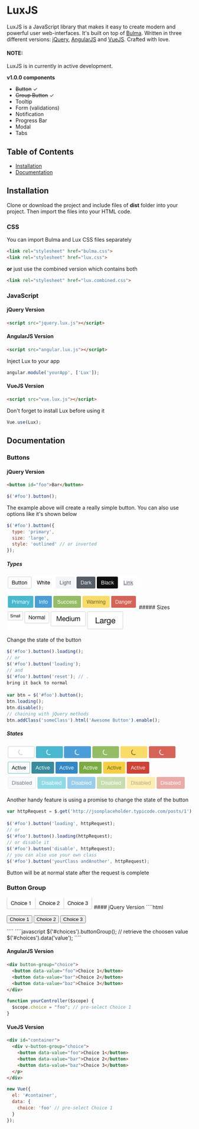 # LuxJS
LuxJS is a JavaScript library that makes it easy to create modern and powerful user web-interfaces. It's built on top of [Bulma](https://github.com/jgthms/bulma). Written in three different versions: [jQuery](https://jquery.com/), [AngularJS](https://angularjs.org/) and [VueJS](http://vuejs.org/). Crafted with love.

#### NOTE:
LuxJS is in currently in active development.

**v1.0.0 components**
* <del>Button</del> ✓
* <del>Group Button</del> ✓
* Tooltip
* Form (validations)
* Notification
* Progress Bar
* Modal
* Tabs

## Table of Contents
* [Installation](#installation)
* [Documentation](#documentation)

## Installation
Clone or download the project and include files of **dist** folder into your project. Then import the files into your HTML code.

### CSS
You can import Bulma and Lux CSS files separately
````html
<link rel="stylesheet" href="bulma.css">
<link rel="stylesheet" href="lux.css">
````
**or** just use the combined version which contains both
````html
<link rel="stylesheet" href="lux.combined.css">
````

### JavaScript
#### jQuery Version
````html
<script src="jquery.lux.js"></script>
````
#### AngularJS Version
````html
<script src="angular.lux.js"></script>
````
Inject Lux to your app
````javascript
angular.module('yourApp', ['Lux']);
````
#### VueJS Version
````html
<script src="vue.lux.js"></script>
````
Don't forget to install Lux before using it
````javascript
Vue.use(Lux);
````

## Documentation

### Buttons
#### jQuery Version
````html
<button id="foo">Bar</button>
````
````javascript
$('#foo').button();
````
The example above will create a really simple button. You can also use options like it's shown below
````javascript
$('#foo').button({
  type: 'primary',
  size: 'large',
  style: 'outlined' // or inverted
});
````
##### Types
<img src="assets/img/button-types.png">
##### Sizes
<img src="assets/img/button-sizes.png">

Change the state of the button
````javascript
$('#foo').button().loading();
// or
$('#foo').button('loading');
// and
$('#foo').button('reset'); // .
bring it back to normal

var btn = $('#foo').button();
btn.loading();
btn.disable();
// chaining with jQuery methods
btn.addClass('someClass').html('Awesome Button').enable();
````
##### States
<img src="assets/img/button-loading.png">
<img src="assets/img/button-active.png">

<img src="assets/img/button-disabled.png">

Another handy feature is using a promise to change the state of the button
````javascript
var httpRequest = $.get('http://jsonplaceholder.typicode.com/posts/1');

$('#foo').button('loading', httpRequest);
// or
$('#foo').button().loading(httpRequest);
// or disable it
$('#foo').button('disable', httpRequest);
// you can also use your own class
$('#foo').button('yourClass andAnother', httpRequest);
````
Button will be at normal state after the request is complete

### Button Group
<img src="assets/img/button-group.png">
#### jQuery Version
````html
<p id="choices">
  <button data-value="foo">Choice 1</button>
  <button data-value="bar">Choice 2</button>
  <button data-value="baz">Choice 3</button>
</p>
````
````javascript
$('#choices').buttonGroup();
// retrieve the choosen value
$('#choices').data('value');
````

#### AngularJS Version
````html
<div button-group="choice">
  <button data-value="foo">Choice 1</button>
  <button data-value="bar">Choice 2</button>
  <button data-value="baz">Choice 3</button>
</div>
````
````javascript
function yourController($scope) {
  $scope.choice = "foo"; // pre-select Choice 1
}
````

#### VueJS Version
````html
<div id="container">
  <div v-button-group="choice">
    <button data-value="foo">Choice 1</button>
    <button data-value="bar">Choice 2</button>
    <button data-value="baz">Choice 3</button>
  </p>
</div>
````
````javascript
new Vue({
  el: '#container',
  data: {
    choice: 'foo' // pre-select Choice 1
  }
});
````